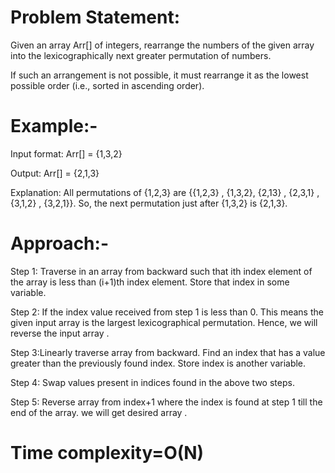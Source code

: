 # Problem Statement: 
Given an array Arr[] of integers, rearrange the numbers of the given array into the lexicographically next greater permutation of numbers.

If such an arrangement is not possible, it must rearrange it as the lowest possible order (i.e., sorted in ascending order).

# Example:-

Input format: Arr[] = {1,3,2}

Output: Arr[] = {2,1,3}

Explanation: All permutations of {1,2,3} are {{1,2,3} , {1,3,2}, {2,13} , {2,3,1} , {3,1,2} , {3,2,1}}. 
So, the next permutation just after {1,3,2} is {2,1,3}.

# Approach:-
Step 1: Traverse in an array from backward such that ith index element of the array is less than (i+1)th index element.
Store that index in some variable.

Step 2: If the index value received from step 1 is less than 0. This means the given input array is the largest lexicographical permutation.
Hence, we will reverse the input array .

Step 3:Linearly traverse array from backward. Find an index that has a value greater than the previously found index.
Store index is another variable.

Step 4: Swap values present in indices found in the above two steps.

Step 5: Reverse array from index+1 where the index is found at step 1 till the end of the array.
we will get desired array .


# Time complexity=O(N)
